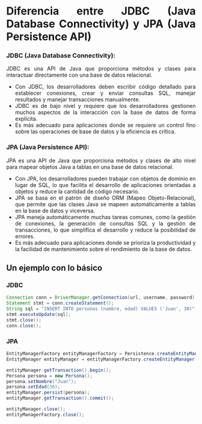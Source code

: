 <div align="justify">

# Diferencia entre JDBC (Java Database Connectivity) y JPA (Java Persistence API)

### JDBC (Java Database Connectivity):

JDBC es una API de Java que proporciona métodos y clases para interactuar directamente con una base de datos relacional.

- Con JDBC, los desarrolladores deben escribir código detallado para establecer conexiones, crear y enviar consultas SQL, manejar resultados y manejar transacciones manualmente.
- JDBC es de bajo nivel y requiere que los desarrolladores gestionen muchos aspectos de la interacción con la base de datos de forma explícita.
- Es más adecuado para aplicaciones donde se requiere un control fino sobre las operaciones de base de datos y la eficiencia es crítica.

### JPA (Java Persistence API):

JPA es una API de Java que proporciona métodos y clases de alto nivel para mapear objetos Java a tablas en una base de datos relacional.

- Con JPA, los desarrolladores pueden trabajar con objetos de dominio en lugar de SQL, lo que facilita el desarrollo de aplicaciones orientadas a objetos y reduce la cantidad de código necesario.
- JPA se basa en el patrón de diseño ORM (Mapeo Objeto-Relacional), que permite que las clases Java se mapeen automáticamente a tablas en la base de datos y viceversa.
- JPA maneja automáticamente muchas tareas comunes, como la gestión de conexiones, la generación de consultas SQL y la gestión de transacciones, lo que simplifica el desarrollo y reduce la posibilidad de errores.
- Es más adecuado para aplicaciones donde se prioriza la productividad y la facilidad de mantenimiento sobre el rendimiento de la base de datos.

## Un ejemplo con lo básico

### JDBC

```java
Connection conn = DriverManager.getConnection(url, username, password);
Statement stmt = conn.createStatement();
String sql = "INSERT INTO personas (nombre, edad) VALUES ('Juan', 30)";
stmt.executeUpdate(sql);
stmt.close();
conn.close();
```

### JPA

```java
EntityManagerFactory entityManagerFactory = Persistence.createEntityManagerFactory("MiUnidadPersistencia");
EntityManager entityManager = entityManagerFactory.createEntityManager();

entityManager.getTransaction().begin();
Persona persona = new Persona();
persona.setNombre("Juan");
persona.setEdad(30);
entityManager.persist(persona);
entityManager.getTransaction().commit();

entityManager.close();
entityManagerFactory.close();
```


</div>